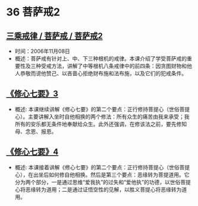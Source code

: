 # 36 菩萨戒2

## [三乘戒律 / 菩萨戒 / 菩萨戒2](https://www.fohuifayu.com/index.php/huideng-jiangtang/sancheng-jielv/pusa-jie/983-l06011)

- 时间：2006年11月08日
- 概述：菩萨戒有针对上、中、下三种根机的戒律。本课介绍了学受菩萨戒的重要性及三种受戒方法，讲解了中等根机八条戒律中的前四条：因贪图财物和他人恭敬而谤他赞己、以吝啬心拒绝财布施和法布施，以及它们的犯戒条件。

## [《修心七要》3](https://www.fohuifayu.com/index.php/huideng-jiangtang/jingdian-jiedu/xiuxin-qiyao/965-l05015)

- 概述:
本课继续讲解《修心七要》的第二个要点：正行修持菩提心（世俗菩提心）。主要讲解入坐时自他相换的两个修法：所有众生的痛苦由我来承受；我所有的安乐都无条件地奉献给众生。此外还强调，在修该法之前，要先修知母、念恩、报恩。

## [《修心七要》4](https://www.fohuifayu.com/index.php/huideng-jiangtang/jingdian-jiedu/xiuxin-qiyao/966-l05016)

- 概述:
本课接着讲解《修心七要》的第二个要点：正行修持菩提心（世俗菩提心），在出坐后如何修自他相换。然后是第三个要点：恶缘转为菩提道用。它分为两个部分，一是通过思维“爱我执”的过失和“爱他执”的功德，以世俗菩提心将恶缘转为道用；二是通过证悟空性的见解，以胜义菩提心将恶缘转为道用。
